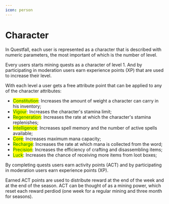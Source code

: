 ```yaml
---
icon: person
---
```


# Character

In Questfall, each user is represented as a character that is described with numeric parameters, the most important of which is the number of level.&#x20;

Every users starts mining quests as a character of level 1. And by participating in moderation users earn experience points (XP) that are used to increase their level.

With each level a user gets a free attribute point that can be applied to any of the character attributes:

* <mark style="color:green;">Constitution</mark>: Increases the amount of weight a character can carry in his inventory;
* <mark style="color:green;">Vigour</mark>: Increases the character's stamina limit;
* <mark style="color:green;">Regeneration</mark>: Increases the rate at which the character's stamina replenishes;
* <mark style="color:green;">Intelligence</mark>: Increases spell memory and the number of active spells available;
* <mark style="color:green;">Core</mark>: Increases maximum mana capacity;
* <mark style="color:green;">Recharge</mark>: Increases the rate at which mana is collected from the word;
* <mark style="color:green;">Precision</mark>: Increases the efficiency of crafting and disassembling items;
* <mark style="color:green;">Luck</mark>: Increases the chance of receiving more items from loot boxes;

By completing quests users earn activity points (ACT) and by participating in moderation users earn experience points (XP).

Earned ACT points are used to distribute reward at the end of the week and at the end of the season. ACT can be thought of as a mining power, which reset each reward perdiod (one week for a regular mining and three month for seasons).

